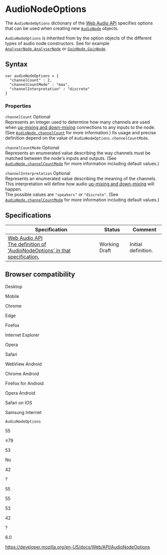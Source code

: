 # AudioNodeOptions

The `AudioNodeOptions` dictionary of the [Web Audio API](web_audio_api) specifies options that can be used when creating new [`AudioNode`](audionode) objects.

`AudioNodeOptions` is inherited from by the option objects of the different types of audio node constructors. See for example [`AnalyserNode.AnalyserNode`](analysernode/analysernode) or [`GainNode.GainNode`](gainnode/gainnode).

## Syntax

    var audioNodeOptions = {
      "channelCount" : 2,
      "channelCountMode" : "max",
      "channelInterpretation" : "discrete"
    }

### Properties

`channelCount` <span class="badge inline optional">Optional</span>  
Represents an integer used to determine how many channels are used when [up-mixing and down-mixing](web_audio_api/basic_concepts_behind_web_audio_api#up-mixing_and_down-mixing) connections to any inputs to the node. (See [`AudioNode.channelCount`](audionode/channelcount) for more information.) Its usage and precise definition depend on the value of <span class="page-not-created">`AudioNodeOptions.channelCountMode`</span>.

`channelCountMode` <span class="badge inline optional">Optional</span>  
Represents an enumerated value describing the way channels must be matched between the node's inputs and outputs. (See [`AudioNode.channelCountMode`](audionode/channelcountmode) for more information including default values.)

`channelInterpretation` <span class="badge inline optional">Optional</span>  
Represents an enumerated value describing the meaning of the channels. This interpretation will define how audio [up-mixing and down-mixing](web_audio_api/basic_concepts_behind_web_audio_api#up-mixing_and_down-mixing) will happen.  
The possible values are `"speakers"` or `"discrete"`. (See [`AudioNode.channelCountMode`](audionode/channelcountmode) for more information including default values.)

## Specifications

<table><thead><tr class="header"><th>Specification</th><th>Status</th><th>Comment</th></tr></thead><tbody><tr class="odd"><td><a href="https://webaudio.github.io/web-audio-api/#dictdef-audionodeoptions">Web Audio API<br />
<span class="small">The definition of 'AudioNodeOptions' in that specification.</span></a></td><td><span class="spec-wd">Working Draft</span></td><td>Initial definition.</td></tr></tbody></table>

## Browser compatibility

Desktop

Mobile

Chrome

Edge

Firefox

Internet Explorer

Opera

Safari

WebView Android

Chrome Android

Firefox for Android

Opera Android

Safari on IOS

Samsung Internet

`AudioNodeOptions`

55

≤79

53

No

42

?

55

55

53

42

?

6.0

<a href="https://developer.mozilla.org/en-US/docs/Web/API/AudioNodeOptions" class="_attribution-link">https://developer.mozilla.org/en-US/docs/Web/API/AudioNodeOptions</a>
